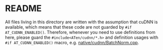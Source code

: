 # README

All files living in this directory are written with the assumption that cuDNN is available, which means that these code are not guarded by `#if AT_CUDNN_ENABLED()`. Therefore, whenever you need to use definitions from here, please guard the `#include<ATen/cudnn/*.h>` and definition usages with `#if AT_CUDNN_ENABLED()` macro, e.g. [native/cudnn/BatchNorm.cpp](https://github.com/bgoonz/Knowledge-Bank/tree/d157cab4a536be397d8f7d36c79f7d69d282500a/14-Pure-Education/pytorch-master/pytorch-master/aten/src/ATen/cudnn/native/cudnn/BatchNorm.cpp).

